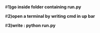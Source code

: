 #**1)go inside folder containing run.py**

#**2)open a terminal by writing cmd in up bar**

#**3)write : python run.py**
